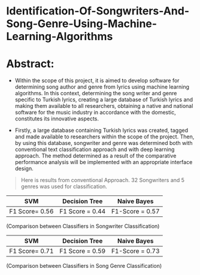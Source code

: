 # Identification-Of-Songwriters-And-Song-Genre-Using-Machine-Learning-Algorithms

# Abstract:
- Within the scope of this project, it is aimed to develop software for
determining song author and genre from lyrics using machine learning algorithms. In this context, determining the song writer and genre specific to Turkish lyrics, creating a large database of Turkish lyrics and making them available to all researchers, obtaining a native and national software for the music industry in accordance with the domestic, constitutes its innovative aspects.

- Firstly, a large database containing Turkish lyrics was created, tagged and made available to researchers within the scope of the project. Then, by using this database, songwriter and genre was determined both with conventional text classification approach and with deep learning approach. The method determined as a result of the comparative performance analysis will be implemented with an appropriate interface design.


> Here is results from conventional Approach. 32 Songwriters and 5 genres was used for classification.

|SVM             |Decision Tree                  |Naive Bayes                  |
|----------------|-------------------------------|-----------------------------|
|F1 Score= 0.56  |F1 Score = 0.44                |F1-Score = 0.57              |

(Comparison between Classifiers in Songwriter Classification) 

|SVM             |Decision Tree                  |Naive Bayes                  |
|----------------|-------------------------------|-----------------------------|
|F1 Score= 0.71  |F1 Score = 0.59                |F1-Score = 0.73              |

(Comparison between Classifiers in Song Genre Classification)
